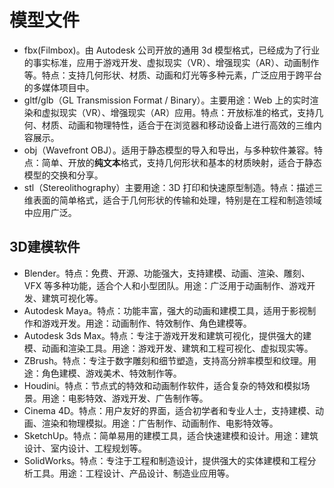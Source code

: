 # 模型文件
+ fbx(Filmbox)。由 Autodesk 公司开放的通用 3d 模型格式，已经成为了行业的事实标准，应用于游戏开发、虚拟现实（VR）、增强现实（AR）、动画制作等。特点：支持几何形状、材质、动画和灯光等多种元素，广泛应用于跨平台的多媒体项目中。
+ gltf/glb（GL Transmission Format / Binary）。主要用途：Web 上的实时渲染和虚拟现实（VR）、增强现实（AR）应用。特点：开放标准的格式，支持几何、材质、动画和物理特性，适合于在浏览器和移动设备上进行高效的三维内容展示。
+ obj（Wavefront OBJ）。适用于静态模型的导入和导出，与多种软件兼容。特点：简单、开放的**纯文本**格式，支持几何形状和基本的材质映射，适合于静态模型的交换和分享。
+ stl（Stereolithography）主要用途：3D 打印和快速原型制造。特点：描述三维表面的简单格式，适合于几何形状的传输和处理，特别是在工程和制造领域中应用广泛。

## 3D建模软件
+ Blender。特点：免费、开源、功能强大，支持建模、动画、渲染、雕刻、VFX 等多种功能，适合个人和小型团队。用途：广泛用于动画制作、游戏开发、建筑可视化等。
+ Autodesk Maya。特点：功能丰富，强大的动画和建模工具，适用于影视制作和游戏开发。用途：动画制作、特效制作、角色建模等。
+ Autodesk 3ds Max。特点：专注于游戏开发和建筑可视化，提供强大的建模、动画和渲染工具。用途：游戏开发、建筑和工程可视化、虚拟现实等。
+ ZBrush。特点：专注于数字雕刻和细节塑造，支持高分辨率模型和纹理。用途：角色建模、游戏美术、特效制作等。
+ Houdini。特点：节点式的特效和动画制作软件，适合复杂的特效和模拟场景。用途：电影特效、游戏开发、广告制作等。
+ Cinema 4D。特点：用户友好的界面，适合初学者和专业人士，支持建模、动画、渲染和物理模拟。用途：广告制作、动画制作、电影特效等。
+ SketchUp。特点：简单易用的建模工具，适合快速建模和设计。用途：建筑设计、室内设计、工程规划等。
+ SolidWorks。特点：专注于工程和制造设计，提供强大的实体建模和工程分析工具。用途：工程设计、产品设计、制造业应用等。
